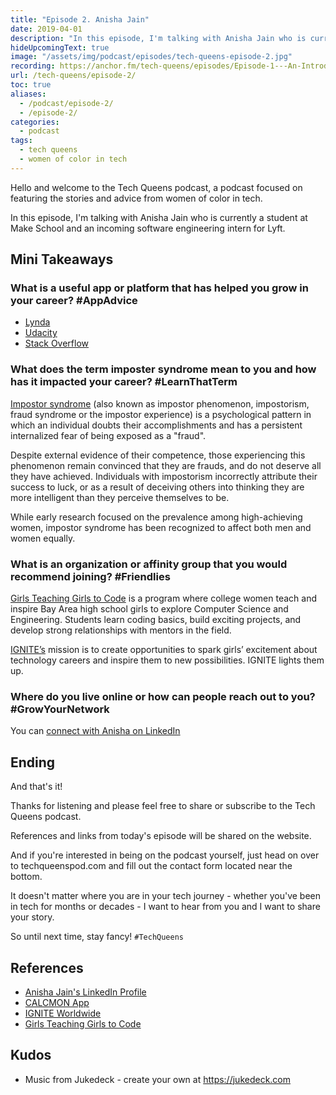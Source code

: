 ```yaml
---
title: "Episode 2. Anisha Jain"
date: 2019-04-01
description: "In this episode, I'm talking with Anisha Jain who is currently a student at Make School and an incoming software engineering intern for Lyft."
hideUpcomingText: true
image: "/assets/img/podcast/episodes/tech-queens-episode-2.jpg"
recording: https://anchor.fm/tech-queens/episodes/Episode-1---An-Introduction-e2d55t
url: /tech-queens/episode-2/
toc: true
aliases:
  - /podcast/episode-2/
  - /episode-2/
categories:
  - podcast
tags:
  - tech queens
  - women of color in tech
---
```


Hello and welcome to the Tech Queens podcast, a podcast focused on featuring the stories and advice from women of color in tech.

In this episode, I'm talking with Anisha Jain who is currently a student at Make School and an incoming software engineering intern for Lyft.

## Mini Takeaways

### What is a useful app or platform that has helped you grow in your career? #AppAdvice

- [Lynda](https://www.lynda.com/)
- [Udacity](https://www.udacity.com/)
- [Stack Overflow](https://stackoverflow.com/)

### What does the term imposter syndrome mean to you and how has it impacted your career? #LearnThatTerm

[Impostor syndrome](https://www.wikiwand.com/en/Impostor_syndrome) (also known as impostor phenomenon, impostorism, fraud syndrome or the impostor experience) is a psychological pattern in which an individual doubts their accomplishments and has a persistent internalized fear of being exposed as a "fraud".

Despite external evidence of their competence, those experiencing this phenomenon remain convinced that they are frauds, and do not deserve all they have achieved. Individuals with impostorism incorrectly attribute their success to luck, or as a result of deceiving others into thinking they are more intelligent than they perceive themselves to be.

While early research focused on the prevalence among high-achieving women, impostor syndrome has been recognized to affect both men and women equally.

### What is an organization or affinity group that you would recommend joining? #Friendlies

[Girls Teaching Girls to Code](http://girlsteachinggirlstocode.org/index.html) is a program where college women teach and inspire Bay Area high school girls to explore Computer Science and Engineering. Students learn coding basics, build exciting projects, and develop strong relationships with mentors in the field.

[IGNITE’s](https://www.igniteworldwide.org/) mission is to create opportunities to spark girls’ excitement about technology careers and inspire them to new possibilities. IGNITE lights them up.

### Where do you live online or how can people reach out to you? #GrowYourNetwork

You can [connect with Anisha on LinkedIn](https://linkedin.com/in/annysha)

## Ending

And that's it!

Thanks for listening and please feel free to share or subscribe to the Tech Queens podcast.

References and links from today's episode will be shared on the website.

And if you're interested in being on the podcast yourself, just head on over to techqueenspod.com and fill out the contact form located near the bottom.

It doesn't matter where you are in your tech journey - whether you've been in tech for months or decades - I want to hear from you and I want to share your story.

So until next time, stay fancy! `#TechQueens`

## References

- [Anisha Jain's LinkedIn Profile](https://linkedin.com/in/annysha)
- [CALCMON App](https://bit.ly/calc-mon)
- [IGNITE Worldwide](https://www.igniteworldwide.org/)
- [Girls Teaching Girls to Code](http://girlsteachinggirlstocode.org/index.html)

## Kudos

- Music from Jukedeck - create your own at https://jukedeck.com
